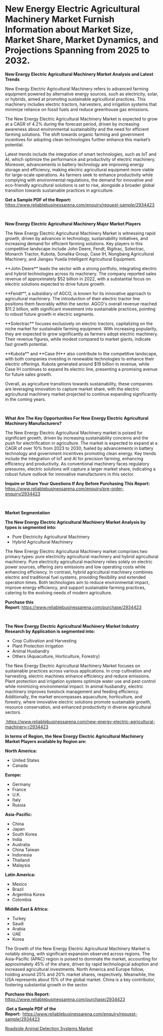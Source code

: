 <p><h1>New Energy Electric Agricultural Machinery Market Furnish Information about Market Size, Market Share, Market Dynamics, and Projections Spanning from 2025 to 2032.</h1></p><p><strong>New Energy Electric Agricultural Machinery Market Analysis and Latest Trends</strong></p>
<p><p>New Energy Electric Agricultural Machinery refers to advanced farming equipment powered by alternative energy sources, such as electricity, solar, or hybrids, aimed at promoting sustainable agricultural practices. This machinery includes electric tractors, harvesters, and irrigation systems that minimize reliance on fossil fuels and reduce greenhouse gas emissions. </p><p>The New Energy Electric Agricultural Machinery Market is expected to grow at a CAGR of 4.2% during the forecast period, driven by increasing awareness about environmental sustainability and the need for efficient farming solutions. The shift towards organic farming and government incentives for adopting clean technologies further enhance this market’s potential. </p><p>Latest trends include the integration of smart technologies, such as IoT and AI, which optimize the performance and productivity of electric machinery. Moreover, advancements in battery technology are improving energy storage and efficiency, making electric agricultural equipment more viable for large-scale operations. As farmers seek to enhance productivity while complying with environmental regulations, the demand for innovative and eco-friendly agricultural solutions is set to rise, alongside a broader global transition towards sustainable practices in agriculture.</p></p>
<p><strong>Get a Sample PDF of the Report:&nbsp;</strong> <a href="https://www.reliablebusinessarena.com/enquiry/request-sample/2934423?utm_campaign=3122&utm_medium=2&utm_source=Github&utm_content=ia&utm_term=13032025&utm_id=new-energy-electric-agricultural-machinery">https://www.reliablebusinessarena.com/enquiry/request-sample/2934423</a></p>
<p>&nbsp;</p>
<p><strong>New Energy Electric Agricultural Machinery Major Market Players</strong></p>
<p><p>The New Energy Electric Agricultural Machinery Market is witnessing rapid growth, driven by advances in technology, sustainability initiatives, and increasing demand for efficient farming solutions. Key players in this competitive landscape include John Deere, Fendt, Rigitrac, Solectrac, Monarch Tractor, Kubota, Sonalika Group, Case IH, Nongbang Agricultural Machinery, and Jiangsu Yueda Intelligent Agricultural Equipment.</p><p>**John Deere** leads the sector with a strong portfolio, integrating electric and hybrid technologies across its machinery. The company reported sales revenue of approximately $52 billion in 2022, with a substantial focus on electric solutions expected to drive future growth.</p><p>**Fendt**, a subsidiary of AGCO, is known for its innovative approach to agricultural machinery. The introduction of their electric tractor line positions them favorably within the sector. AGCO's overall revenue reached $11.2 billion, with significant investment into sustainable practices, pointing to robust future growth in electric segments.</p><p>**Solectrac** focuses exclusively on electric tractors, capitalizing on the niche market for sustainable farming equipment. With increasing popularity, they are expected to grow significantly as farmers adopt electric machinery. Their revenue figures, while modest compared to market giants, indicate fast growth potential.</p><p>**Kubota** and **Case IH** also contribute to the competitive landscape, with both companies investing in renewable technologies to enhance their electric offerings. Kubota generated around $19 billion in revenue, while Case IH continues to expand its electric line, presenting a promising avenue for future sales growth.</p><p>Overall, as agriculture transitions towards sustainability, these companies are leveraging innovation to capture market share, with the electric agricultural machinery market projected to continue expanding significantly in the coming years.</p></p>
<p>&nbsp;</p>
<p><strong>What Are The Key Opportunities For New Energy Electric Agricultural Machinery Manufacturers?</strong></p>
<p><p>The New Energy Electric Agricultural Machinery market is poised for significant growth, driven by increasing sustainability concerns and the push for electrification in agriculture. The market is expected to expand at a CAGR of over 10% from 2023 to 2030, fueled by advancements in battery technology and government incentives promoting clean energy. Key trends include the integration of IoT and AI for precision farming, enhancing efficiency and productivity. As conventional machinery faces regulatory pressures, electric solutions will capture a larger market share, indicating a robust future outlook for innovative manufacturers in this sector.</p></p>
<p><strong>Inquire or Share Your Questions If Any Before Purchasing This Report:</strong> <a href="https://www.reliablebusinessarena.com/enquiry/pre-order-enquiry/2934423?utm_campaign=3122&utm_medium=2&utm_source=Github&utm_content=ia&utm_term=13032025&utm_id=new-energy-electric-agricultural-machinery">https://www.reliablebusinessarena.com/enquiry/pre-order-enquiry/2934423</a></p>
<p>&nbsp;</p>
<p><strong>Market Segmentation</strong></p>
<p><strong>The New Energy Electric Agricultural Machinery Market Analysis by types is segmented into:</strong></p>
<p><ul><li>Pure Electricity Agricultural Machinery</li><li>Hybrid Agricultural Machinery</li></ul></p>
<p><p>The New Energy Electric Agricultural Machinery market comprises two primary types: pure electricity agricultural machinery and hybrid agricultural machinery. Pure electricity agricultural machinery relies solely on electric power sources, offering zero emissions and low operating costs while enhancing efficiency. In contrast, hybrid agricultural machinery combines electric and traditional fuel systems, providing flexibility and extended operation times. Both technologies aim to reduce environmental impact, improve energy efficiency, and support sustainable farming practices, catering to the evolving needs of modern agriculture.</p></p>
<p><strong>Purchase this Report:&nbsp;</strong><a href="https://www.reliablebusinessarena.com/purchase/2934423?utm_campaign=3122&utm_medium=2&utm_source=Github&utm_content=ia&utm_term=13032025&utm_id=new-energy-electric-agricultural-machinery">https://www.reliablebusinessarena.com/purchase/2934423</a></p>
<p>&nbsp;</p>
<p><strong>The New Energy Electric Agricultural Machinery Market Industry Research by Application is segmented into:</strong></p>
<p><ul><li>Crop Cultivation and Harvesting</li><li>Plant Protection Irrigation</li><li>Animal Husbandry</li><li>Others (Aquaculture, Horticulture, Forestry)</li></ul></p>
<p><p>The New Energy Electric Agricultural Machinery Market focuses on sustainable practices across various applications. In crop cultivation and harvesting, electric machines enhance efficiency and reduce emissions. Plant protection and irrigation systems optimize water use and pest control while minimizing environmental impact. In animal husbandry, electric machinery improves livestock management and feeding efficiency. Additionally, the market encompasses aquaculture, horticulture, and forestry, where innovative electric solutions promote sustainable growth, resource conservation, and enhanced productivity in diverse agricultural sectors.</p></p>
<p><a href="https://www.reliablebusinessarena.com/new-energy-electric-agricultural-machinery-r2934423?utm_campaign=3122&utm_medium=2&utm_source=Github&utm_content=ia&utm_term=13032025&utm_id=new-energy-electric-agricultural-machinery">&nbsp;https://www.reliablebusinessarena.com/new-energy-electric-agricultural-machinery-r2934423</a></p>
<p><strong>In terms of Region, the New Energy Electric Agricultural Machinery Market Players available by Region are:</strong></p>
<p>
    <p> <strong> North America: </strong>
        <ul>
            <li>United States</li>
            <li>Canada</li>
        </ul>
        </p> 
    <p> <strong> Europe: </strong>
        <ul>
            <li>Germany</li>
            <li>France</li>
            <li>U.K.</li>
            <li>Italy</li>
            <li>Russia</li>
        </ul>
        </p> 
    <p> <strong> Asia-Pacific: </strong>
        <ul>
            <li>China</li>
            <li>Japan</li>
            <li>South Korea</li>
            <li>India</li>
            <li>Australia</li>
            <li>China Taiwan</li>
            <li>Indonesia</li>
            <li>Thailand</li>
            <li>Malaysia</li>
        </ul>
        </p> 
    <p> <strong> Latin America: </strong>
        <ul>
            <li>Mexico</li>
            <li>Brazil</li>
            <li>Argentina Korea</li>
            <li>Colombia</li>
        </ul>
        </p> 
    <p> <strong> Middle East & Africa: </strong>
        <ul>
            <li>Turkey</li>
            <li>Saudi</li>
            <li>Arabia</li>
            <li>UAE</li>
            <li>Korea</li>
        </ul>
    </p>
    </p>
<p><p>The Growth of the New Energy Electric Agricultural Machinery Market is notably strong, with significant expansion observed across regions. The Asia-Pacific (APAC) region is poised to dominate the market, accounting for approximately 45% of the share, driven by rapid technological adoption and increased agricultural investments. North America and Europe follow, holding around 25% and 20% market shares, respectively. Meanwhile, the USA represents about 15% of the global market. China is a key contributor, fostering substantial growth in the sector.</p></p>
<p><strong>Purchase this Report: </strong><a href="https://www.reliablebusinessarena.com/purchase/2934423?utm_campaign=3122&utm_medium=2&utm_source=Github&utm_content=ia&utm_term=13032025&utm_id=new-energy-electric-agricultural-machinery">https://www.reliablebusinessarena.com/purchase/2934423</a></p>
<p>&nbsp;<strong>Get a Sample PDF of the Report:&nbsp;&nbsp;</strong><a href="https://www.reliablebusinessarena.com/enquiry/request-sample/2934423?utm_campaign=3122&utm_medium=2&utm_source=Github&utm_content=ia&utm_term=13032025&utm_id=new-energy-electric-agricultural-machinery">https://www.reliablebusinessarena.com/enquiry/request-sample/2934423</a></p>
<p><strong></strong></p>
<p><p><a href="https://github.com/salodipura00/Market-Research-Report-List-1/blob/main/roadside-animal-detection-systems-market.md?utm_campaign=3122&utm_medium=2&utm_source=Github&utm_content=ia&utm_term=13032025&utm_id=new-energy-electric-agricultural-machinery">Roadside Animal Detection Systems Market</a></p></p>